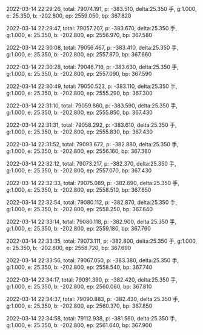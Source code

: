 2022-03-14 22:29:26, total: 79074.191, p: -383.510, delta:25.350 手, g:1.000, e: 25.350, b: -202.800, ep: 2559.050, bp: 367.820

2022-03-14 22:29:47, total: 79057.207, p: -383.670, delta:25.350 手, g:1.000, e: 25.350, b: -202.800, ep: 2556.970, bp: 367.580

2022-03-14 22:30:08, total: 79056.467, p: -383.410, delta:25.350 手, g:1.000, e: 25.350, b: -202.800, ep: 2557.870, bp: 367.660

2022-03-14 22:30:28, total: 79046.716, p: -383.630, delta:25.350 手, g:1.000, e: 25.350, b: -202.800, ep: 2557.090, bp: 367.590

2022-03-14 22:30:49, total: 79050.523, p: -383.110, delta:25.350 手, g:1.000, e: 25.350, b: -202.800, ep: 2555.290, bp: 367.300

2022-03-14 22:31:10, total: 79059.860, p: -383.590, delta:25.350 手, g:1.000, e: 25.350, b: -202.800, ep: 2555.850, bp: 367.430

2022-03-14 22:31:31, total: 79058.292, p: -383.610, delta:25.350 手, g:1.000, e: 25.350, b: -202.800, ep: 2555.830, bp: 367.430

2022-03-14 22:31:52, total: 79093.672, p: -382.880, delta:25.350 手, g:1.000, e: 25.350, b: -202.800, ep: 2556.160, bp: 367.380

2022-03-14 22:32:12, total: 79073.217, p: -382.370, delta:25.350 手, g:1.000, e: 25.350, b: -202.800, ep: 2557.070, bp: 367.430

2022-03-14 22:32:33, total: 79075.089, p: -382.690, delta:25.350 手, g:1.000, e: 25.350, b: -202.800, ep: 2558.510, bp: 367.650

2022-03-14 22:32:54, total: 79080.112, p: -382.870, delta:25.350 手, g:1.000, e: 25.350, b: -202.800, ep: 2558.250, bp: 367.640

2022-03-14 22:33:14, total: 79080.118, p: -382.900, delta:25.350 手, g:1.000, e: 25.350, b: -202.800, ep: 2559.180, bp: 367.760

2022-03-14 22:33:35, total: 79073.111, p: -382.800, delta:25.350 手, g:1.000, e: 25.350, b: -202.800, ep: 2558.720, bp: 367.690

2022-03-14 22:33:56, total: 79067.050, p: -383.380, delta:25.350 手, g:1.000, e: 25.350, b: -202.800, ep: 2558.540, bp: 367.740

2022-03-14 22:34:17, total: 79091.390, p: -382.420, delta:25.350 手, g:1.000, e: 25.350, b: -202.800, ep: 2560.060, bp: 367.810

2022-03-14 22:34:37, total: 79090.883, p: -382.430, delta:25.350 手, g:1.000, e: 25.350, b: -202.800, ep: 2560.370, bp: 367.850

2022-03-14 22:34:58, total: 79112.938, p: -381.560, delta:25.350 手, g:1.000, e: 25.350, b: -202.800, ep: 2561.640, bp: 367.900